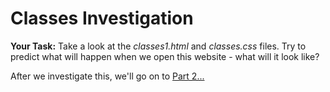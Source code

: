 # Classes Investigation

**Your Task:** Take a look at the _classes1.html_ and _classes.css_ files. Try to predict what will happen when we open this website - what will it look like?

After we investigate this, we'll go on to [Part 2...](part2.md)